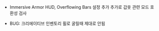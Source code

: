 - Immersive Armor HUD, Overflowing Bars 설정 추가
  추가로 갑옷 관련 모드 호환성 검사

- BUG: 크리에이티브 인벤토리 휠로 굴릴때 제대로 안됨
